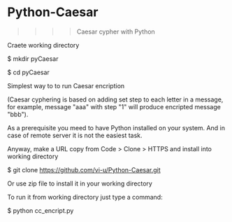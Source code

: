 # Python-Caesar

>>>>   Caesar cypher with Python

Craete working directory

$ mkdir pyCaesar

$ cd pyCaesar


Simplest way to to run Caesar encription 

(Caesar cyphering is based on adding set step to each letter in a message, 
for example, message "aaa" with step "1" will produce encripted message "bbb").

As a prerequisite you meed to have Python installed on your system. 
And in case of remote server it is not the easiest task.

Anyway, make a URL copy from Code > Clone > HTTPS and install into working directory

$ git clone https://github.com/vi-u/Python-Caesar.git

Or use zip file to install it in your working directory

To run it from working directory just type a command:

$ python cc_encript.py
